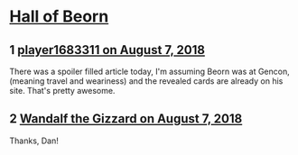 # [Hall of Beorn](https://community.fantasyflightgames.com/topic/280545-hall-of-beorn/)

## 1 [player1683311 on August 7, 2018](https://community.fantasyflightgames.com/topic/280545-hall-of-beorn/?do=findComment&comment=3431862)

There was a spoiler filled article today, I'm assuming Beorn was at Gencon, (meaning travel and weariness) and the revealed cards are already on his site. That's pretty awesome. 

## 2 [Wandalf the Gizzard on August 7, 2018](https://community.fantasyflightgames.com/topic/280545-hall-of-beorn/?do=findComment&comment=3432073)

Thanks, Dan!

